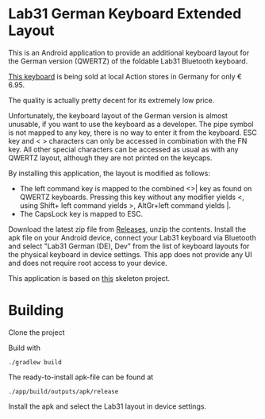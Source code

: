 # Lab31 German Keyboard Extended Layout

This is an Android application to provide an additional keyboard layout for the German
version (QWERTZ) of the foldable Lab31 Bluetooth keyboard.

[This keyboard](https://www.action.com/de-de/p/3203226/lab31-faltbare-drahtlose-tastatur/)
is being sold at local Action stores in Germany for only € 6.95.

The quality is actually pretty decent for its extremely low price.

Unfortunately, the keyboard layout of the German version is almost unusable, if you
want to use the keyboard as a developer. The pipe symbol is not mapped to any
key, there is no way to enter it from the keyboard. ESC key and  < > characters can only be accessed in
combination with the FN key. All other special characters can be accessed as
usual as with any QWERTZ layout, although they are not printed on the keycaps.

By installing this application, the layout is modified as follows:

* The left command key is mapped to the combined <>| key as found on QWERTZ
  keyboards. Pressing this key without any modifier yields <, using Shift+
  left command yields >, AltGr+left command yields |.
* The CapsLock key is mapped to ESC.

Download the latest zip file from [Releases](https://github.com/nerk/lab31-keyboard-extended/releases), 
unzip the contents. Install the apk file on your Android device, connect your Lab31 keyboard via Bluetooth and
select "Lab31 German (DE), Dev" from the list of keyboard layouts for the physical keyboard in device settings.
This app does not provide any UI and does not require root access to your
device.


This application is based on [this](https://github.com/ris58h/custom-keyboard-layout) skeleton project. 

# Building
Clone the project

Build with 

```
./gradlew build
```


The ready-to-install apk-file can be found at
```
./app/build/outputs/apk/release
```

Install the apk and select the Lab31 layout in device settings.
